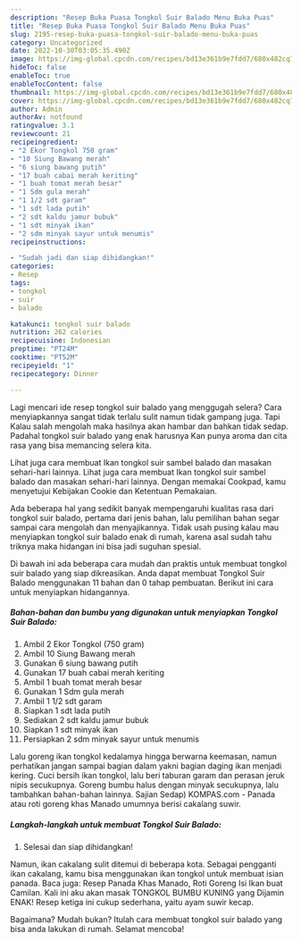 ```yaml
---
description: "Resep Buka Puasa Tongkol Suir Balado Menu Buka Puas"
title: "Resep Buka Puasa Tongkol Suir Balado Menu Buka Puas"
slug: 2195-resep-buka-puasa-tongkol-suir-balado-menu-buka-puas
category: Uncategorized
date: 2022-10-30T03:05:35.490Z
image: https://img-global.cpcdn.com/recipes/bd13e361b9e7fdd7/680x482cq70/tongkol-suir-balado-foto-resep-utama.jpg
hideToc: false
enableToc: true
enableTocContent: false
thumbnail: https://img-global.cpcdn.com/recipes/bd13e361b9e7fdd7/680x482cq70/tongkol-suir-balado-foto-resep-utama.jpg
cover: https://img-global.cpcdn.com/recipes/bd13e361b9e7fdd7/680x482cq70/tongkol-suir-balado-foto-resep-utama.jpg
author: Admin
authorAv: notfound
ratingvalue: 3.1
reviewcount: 21
recipeingredient:
- "2 Ekor Tongkol 750 gram"
- "10 Siung Bawang merah"
- "6 siung bawang putih"
- "17 buah cabai merah keriting"
- "1 buah tomat merah besar"
- "1 Sdm gula merah"
- "1 1/2 sdt garam"
- "1 sdt lada putih"
- "2 sdt kaldu jamur bubuk"
- "1 sdt minyak ikan"
- "2 sdm minyak sayur untuk menumis"
recipeinstructions:

- "Sudah jadi dan siap dihidangkan!"
categories:
- Resep
tags:
- tongkol
- suir
- balado

katakunci: tongkol suir balado 
nutrition: 262 calories
recipecuisine: Indonesian
preptime: "PT24M"
cooktime: "PT52M"
recipeyield: "1"
recipecategory: Dinner

---
```



Lagi mencari ide resep tongkol suir balado yang menggugah selera? Cara menyiapkannya sangat tidak terlalu sulit namun tidak gampang juga. Tapi Kalau salah mengolah maka hasilnya akan hambar dan bahkan tidak sedap. Padahal tongkol suir balado yang enak harusnya Kan punya aroma dan cita rasa yang bisa memancing selera kita.


Lihat juga cara membuat Ikan tongkol suir sambel balado dan masakan sehari-hari lainnya. Lihat juga cara membuat Ikan tongkol suir sambel balado dan masakan sehari-hari lainnya. Dengan memakai Cookpad, kamu menyetujui Kebijakan Cookie dan Ketentuan Pemakaian.

Ada beberapa hal yang sedikit banyak mempengaruhi kualitas rasa dari tongkol suir balado, pertama dari jenis bahan, lalu pemilihan bahan segar sampai cara mengolah dan menyajikannya. Tidak usah pusing kalau mau menyiapkan tongkol suir balado enak di rumah, karena asal sudah tahu triknya maka hidangan ini bisa jadi suguhan spesial.


Di bawah ini ada beberapa cara mudah dan praktis untuk membuat tongkol suir balado yang siap dikreasikan. Anda dapat membuat Tongkol Suir Balado menggunakan 11 bahan dan 0 tahap pembuatan. Berikut ini cara untuk menyiapkan hidangannya.

<!--inarticleads1-->

##### Bahan-bahan dan bumbu yang digunakan untuk menyiapkan Tongkol Suir Balado:

1. Ambil 2 Ekor Tongkol (750 gram)
1. Ambil 10 Siung Bawang merah
1. Gunakan 6 siung bawang putih
1. Gunakan 17 buah cabai merah keriting
1. Ambil 1 buah tomat merah besar
1. Gunakan 1 Sdm gula merah
1. Ambil 1 1/2 sdt garam
1. Siapkan 1 sdt lada putih
1. Sediakan 2 sdt kaldu jamur bubuk
1. Siapkan 1 sdt minyak ikan
1. Persiapkan 2 sdm minyak sayur untuk menumis


Lalu goreng ikan tongkol kedalamya hingga berwarna keemasan, namun perhatikan jangan sampai bagian dalam yakni bagian daging ikan menjadi kering. Cuci bersih ikan tongkol, lalu beri taburan garam dan perasan jeruk nipis secukupnya. Goreng bumbu halus dengan minyak secukupnya, lalu tambahkan bahan-bahan lainnya. Sajian Sedap) KOMPAS.com - Panada atau roti goreng khas Manado umumnya berisi cakalang suwir. 

<!--inarticleads2-->

##### Langkah-langkah untuk membuat Tongkol Suir Balado:


1. Selesai dan siap dihidangkan!

Namun, ikan cakalang sulit ditemui di beberapa kota. Sebagai pengganti ikan cakalang, kamu bisa menggunakan ikan tongkol untuk membuat isian panada. Baca juga: Resep Panada Khas Manado, Roti Goreng Isi Ikan buat Camilan. Kali ini aku akan masak TONGKOL BUMBU KUNING yang Dijamin ENAK! Resep ketiga ini cukup sederhana, yaitu ayam suwir kecap. 

Bagaimana? Mudah bukan? Itulah cara membuat tongkol suir balado yang bisa anda lakukan di rumah. Selamat mencoba!
